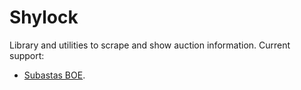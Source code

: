 # Shylock

Library and utilities to scrape and show auction information.
Current support:

* [Subastas BOE](http://subastas.boe.es).
